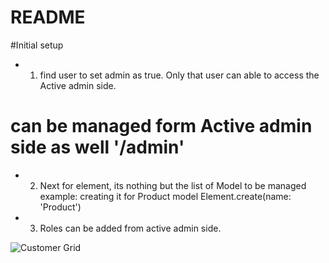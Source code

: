 # README

#Initial setup

* 1. find user to set admin as true. Only that user can able to access the Active admin side.

# can be managed form Active admin side as well '/admin'

* 2. Next for element, its nothing but the list of Model to be managed
     example: creating it for Product model
     Element.create(name: 'Product')

* 3. Roles can be added from active admin side.



![Customer Grid](https://github.com/pvin/auth-grid/tree/master/app/assets/images/customer-grid.png)